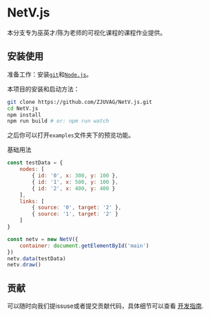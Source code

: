 
# NetV.js

本分支专为巫英才/陈为老师的可视化课程的课程作业提供。



## 安装使用

准备工作：安装[`git`](https://git-scm.com/)和[`Node.js`](https://nodejs.org/zh-cn/)。

本项目的安装和启动方法：

```bash
git clone https://github.com/ZJUVAG/NetV.js.git
cd NetV.js
npm install
npm run build # or: npm run watch
```

之后你可以打开`examples`文件夹下的预览功能。

基础用法

```js
const testData = {
    nodes: [
        { id: '0', x: 300, y: 100 },
        { id: '1', x: 500, y: 100 },
        { id: '2', x: 400, y: 400 }
    ],
    links: [
        { source: '0', target: '2' },
        { source: '1', target: '2' }
    ]
}

const netv = new NetV({
    container: document.getElementById('main')
})
netv.data(testData)
netv.draw()

```



## 贡献

可以随时向我们提issuse或者提交贡献代码，具体细节可以查看 [开发指南](https://github.com/ZJUVAG/NetV.js/blob/dev/docs/development-guide-chinese.md).

